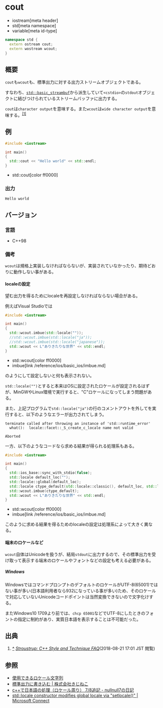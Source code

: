 # cout
* iostream[meta header]
* std[meta namespace]
* variable[meta id-type]

```cpp
namespace std {
  extern ostream cout;
  extern wostream wcout;
}
```

## 概要
`cout`も`wcout`も、標準出力に対する出力ストリームオブジェクトである。

すなわち、[`std::basic_streambuf`](../streambuf/basic_streambuf.md)から派生していて`<cstdio>`の`stdout`オブジェクトに結びつけられているストリームバッファに出力する。

`cout`は`character output`を意味する。また`wcout`は`wide character output`を意味する。<sup><a id="cite_ref-1" href="#cite-1">[1]</a></sup>

## 例
```cpp example
#include <iostream>

int main()
{
  std::cout << "Hello world" << std::endl;
}
```
* std::cout[color ff0000]

### 出力
```
Hello world
```

## バージョン
### 言語
- C++98

### 備考

`wcout`は規格上実装しなければならないが、実装されていなかったり、期待どおりに動作しない事がある。

#### localeの設定
望む出力を得るためにlocaleを再設定しなければならない場合がある。

例えばVisual Studioでは

```cpp example
#include <iostream>

int main()
{
  std::wcout.imbue(std::locale(""));
  //std::wcout.imbue(std::locale("ja"));
  //std::wcout.imbue(std::locale("japanese"));
  std::wcout << L"ありきたりな世界" << std::endl;
}
```
* std::wcout[color ff0000]
* imbue[link /reference/ios/basic_ios/imbue.md]

のようにして設定しないと何も表示されない。

`std::locale("")`とすると本来はOSに設定されたロケールが設定されるはずが、MinGWやLinux環境で実行すると、"C"ロケールになってしまう問題がある。

また、上記プログラムで`std::locale("ja")`の行のコメントアウトを外してを実行すると、以下のようなエラーが出力されてしまう。

```
terminate called after throwing an instance of 'std::runtime_error'
  what():  locale::facet::_S_create_c_locale name not valid

Aborted
```

一方、以下のようなコードなら求める結果が得られる処理系もある。

```cpp example
#include <iostream>

int main()
{
  std::ios_base::sync_with_stdio(false);
  std::locale default_loc("");
  std::locale::global(default_loc);
  std::locale ctype_default(std::locale::classic(), default_loc, std::locale::ctype); //※
  std::wcout.imbue(ctype_default);
  std::wcout << L"ありきたりな世界" << std::endl;
}
```
* std::wcout[color ff0000]
* imbue[link /reference/ios/basic_ios/imbue.md]

このように求める結果を得るためのlocaleの設定は処理系によって大きく異なる。

#### 端末のロケールなど

`wcout`自体はUnicodeを扱うが、結局`stdout`に出力するので、その標準出力を受け取って表示する端末のロケールやフォントなどの設定も考える必要がある。

##### Windows
WindowsではコマンドプロンプトのデフォルトのロケールがUTF-8(65001)ではない事が多い(日本語利用者なら932になっている事が多い)ため、そのロケールで対応していないUnicodeコードポイントは当然変換できないので文字化けする。

またWindows10 1709より前では、`chcp 65001`などでUTF-8にしたときのフォントの指定に制約があり、実質日本語を表示することは不可能だった。

## 出典

1. **<a id="cite-1" href="#cite_ref-1">^</a>** <cite>[Stroustrup: C++ Style and Technique FAQ](http://www.stroustrup.com/bs_faq2.html#cout)</cite>(2018-08-21 17:01 JST 閲覧)

## 参照

- [使用できるロケール文字列](../../article/platform/locales.md)
- [標準出力に書き込む | 株式会社きじねこ](http://www.kijineko.co.jp/tech/cppsamples/stdout.html)
- [c++で日本語の処理（ロケール周り） 7/8追記 - nullnull7の日記](http://nullnull.hatenablog.com/entry/20120629/1340935277)
- [std::locale constructor modifies global locale via "setlocale()" | Microsoft Connect](http://web.archive.org/web/20100328154628/http://connect.microsoft.com:80/VisualStudio/feedback/details/492128/std-locale-constructor-modifies-global-locale-via-setlocale)
